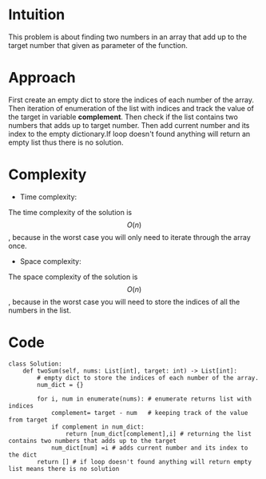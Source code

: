 # Intuition
<!-- Describe your first thoughts on how to solve this problem. -->
This problem is about finding two numbers in an array that add up to the target number that given as parameter of the function.
# Approach
<!-- Describe your approach to solving the problem. -->
First create an empty dict to store the indices of each number of the array. Then iteration of enumeration of the list with indices and track the value of the target in variable **complement**. Then check if the list contains two numbers that adds up to target number. Then add current number and its index to the empty dictionary.If loop doesn't found anything will return an empty list thus there is no solution.
# Complexity 
- Time complexity:
<!-- Add your time complexity here, e.g. $$O(n)$$ -->
The time complexity of the solution is $$O(n)$$, because in the worst case you will only need to iterate through the array once.
- Space complexity:
<!-- Add your space complexity here, e.g. $$O(n)$$ -->
The space complexity of the solution is $$O(n)$$, because in the worst case you will need to store the indices of all the numbers in the  list.
# Code
```
class Solution:
    def twoSum(self, nums: List[int], target: int) -> List[int]:
        # empty dict to store the indices of each number of the array.
        num_dict = {} 

        for i, num in enumerate(nums): # enumerate returns list with indices
            complement= target - num   # keeping track of the value from target
            if complement in num_dict:
                return [num_dict[complement],i] # returning the list contains two numbers that adds up to the target 
            num_dict[num] =i # adds current number and its index to the dict
        return [] # if loop doesn't found anything will return empty list means there is no solution

        
```